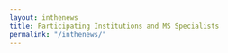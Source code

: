 ```yaml
---
layout: inthenews
title: Participating Institutions and MS Specialists
permalink: "/inthenews/"
---
```

